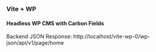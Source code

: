 ### Vite + WP 

#### Headless WP CMS with Carbon Fields 




Backend JSON Response: http://localhost/vite-wp-0/wp-json/api/v1/page/home 